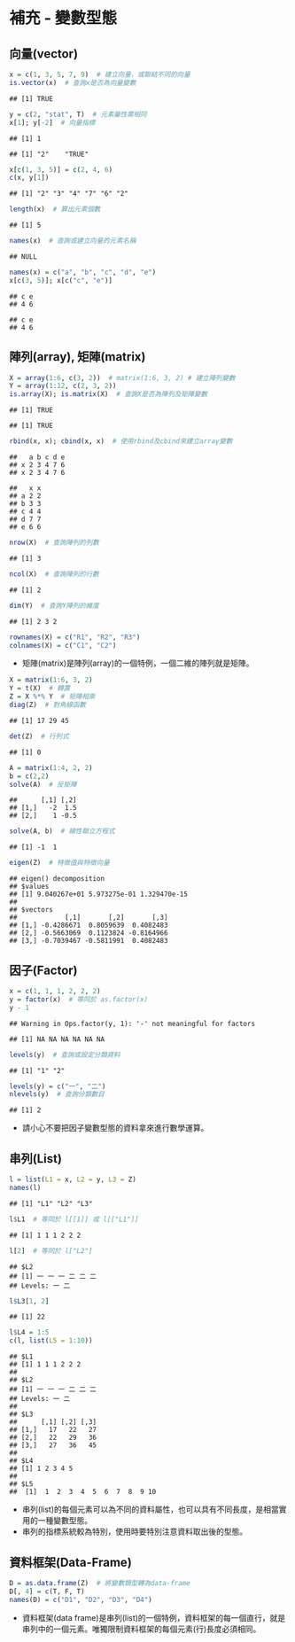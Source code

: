 補充 - 變數型態
================

向量(vector)
------------

``` r
x = c(1, 3, 5, 7, 9)  # 建立向量，或聯結不同的向量
is.vector(x)  # 查詢x是否為向量變數
```

    ## [1] TRUE

``` r
y = c(2, "stat", T)  # 元素屬性需相同
x[1]; y[-2]  # 向量指標
```

    ## [1] 1

    ## [1] "2"    "TRUE"

``` r
x[c(1, 3, 5)] = c(2, 4, 6)
c(x, y[1])
```

    ## [1] "2" "3" "4" "7" "6" "2"

``` r
length(x)  # 算出元素個數
```

    ## [1] 5

``` r
names(x)  # 查詢或建立向量的元素名稱
```

    ## NULL

``` r
names(x) = c("a", "b", "c", "d", "e")
x[c(3, 5)]; x[c("c", "e")]
```

    ## c e 
    ## 4 6

    ## c e 
    ## 4 6

陣列(array), 矩陣(matrix)
-------------------------

``` r
X = array(1:6, c(3, 2))  # matrix(1:6, 3, 2) # 建立陣列變數
Y = array(1:12, c(2, 3, 2))
is.array(X); is.matrix(X)  # 查詢X是否為陣列及矩陣變數
```

    ## [1] TRUE

    ## [1] TRUE

``` r
rbind(x, x); cbind(x, x)  # 使用rbind及cbind來建立array變數
```

    ##   a b c d e
    ## x 2 3 4 7 6
    ## x 2 3 4 7 6

    ##   x x
    ## a 2 2
    ## b 3 3
    ## c 4 4
    ## d 7 7
    ## e 6 6

``` r
nrow(X)  # 查詢陣列的列數
```

    ## [1] 3

``` r
ncol(X)  # 查詢陣列的行數
```

    ## [1] 2

``` r
dim(Y)  # 查詢Y陣列的維度
```

    ## [1] 2 3 2

``` r
rownames(X) = c("R1", "R2", "R3")
colnames(X) = c("C1", "C2")
```

-   矩陣(matrix)是陣列(array)的一個特例，一個二維的陣列就是矩陣。

``` r
X = matrix(1:6, 3, 2)
Y = t(X)  # 轉置
Z = X %*% Y  # 矩陣相乘
diag(Z)  # 對角線函數
```

    ## [1] 17 29 45

``` r
det(Z)  # 行列式
```

    ## [1] 0

``` r
A = matrix(1:4, 2, 2)
b = c(2,2)
solve(A)  # 反矩陣
```

    ##      [,1] [,2]
    ## [1,]   -2  1.5
    ## [2,]    1 -0.5

``` r
solve(A, b)  # 線性聯立方程式
```

    ## [1] -1  1

``` r
eigen(Z)  # 特徵值與特徵向量
```

    ## eigen() decomposition
    ## $values
    ## [1] 9.040267e+01 5.973275e-01 1.329470e-15
    ## 
    ## $vectors
    ##            [,1]       [,2]       [,3]
    ## [1,] -0.4286671  0.8059639  0.4082483
    ## [2,] -0.5663069  0.1123824 -0.8164966
    ## [3,] -0.7039467 -0.5811991  0.4082483

因子(Factor)
------------

``` r
x = c(1, 1, 1, 2, 2, 2)
y = factor(x)  # 等同於 as.factor(x)
y - 1
```

    ## Warning in Ops.factor(y, 1): '-' not meaningful for factors

    ## [1] NA NA NA NA NA NA

``` r
levels(y)  # 查詢或設定分類資料
```

    ## [1] "1" "2"

``` r
levels(y) = c("一", "二")
nlevels(y)  # 查詢分類數目
```

    ## [1] 2

-   請小心不要把因子變數型態的資料拿來進行數學運算。

串列(List)
----------

``` r
l = list(L1 = x, L2 = y, L3 = Z)
names(l)
```

    ## [1] "L1" "L2" "L3"

``` r
l$L1  # 等同於 l[[1]] 或 l[["L1"]]
```

    ## [1] 1 1 1 2 2 2

``` r
l[2]  # 等同於 l["L2"]
```

    ## $L2
    ## [1] 一 一 一 二 二 二
    ## Levels: 一 二

``` r
l$L3[1, 2]
```

    ## [1] 22

``` r
l$L4 = 1:5
c(l, list(L5 = 1:10))
```

    ## $L1
    ## [1] 1 1 1 2 2 2
    ## 
    ## $L2
    ## [1] 一 一 一 二 二 二
    ## Levels: 一 二
    ## 
    ## $L3
    ##      [,1] [,2] [,3]
    ## [1,]   17   22   27
    ## [2,]   22   29   36
    ## [3,]   27   36   45
    ## 
    ## $L4
    ## [1] 1 2 3 4 5
    ## 
    ## $L5
    ##  [1]  1  2  3  4  5  6  7  8  9 10

-   串列(list)的每個元素可以為不同的資料屬性，也可以具有不同長度，是相當實用的一種變數型態。
-   串列的指標系統較為特別，使用時要特別注意資料取出後的型態。

資料框架(Data-Frame)
--------------------

``` r
D = as.data.frame(Z)  # 將變數類型轉為data-frame
D[, 4] = c(T, F, T)
names(D) = c("D1", "D2", "D3", "D4")
```

-   資料框架(data frame)是串列(list)的一個特例，資料框架的每一個直行，就是串列中的一個元素。唯獨限制資料框架的每個元素(行)長度必須相同。
